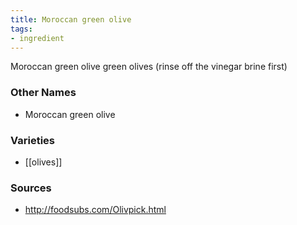 ```yaml
---
title: Moroccan green olive
tags:
- ingredient
---
```

Moroccan green olive green olives (rinse off the vinegar brine first)

### Other Names

* Moroccan green olive

### Varieties

* [[olives]]

### Sources
* http://foodsubs.com/Olivpick.html
